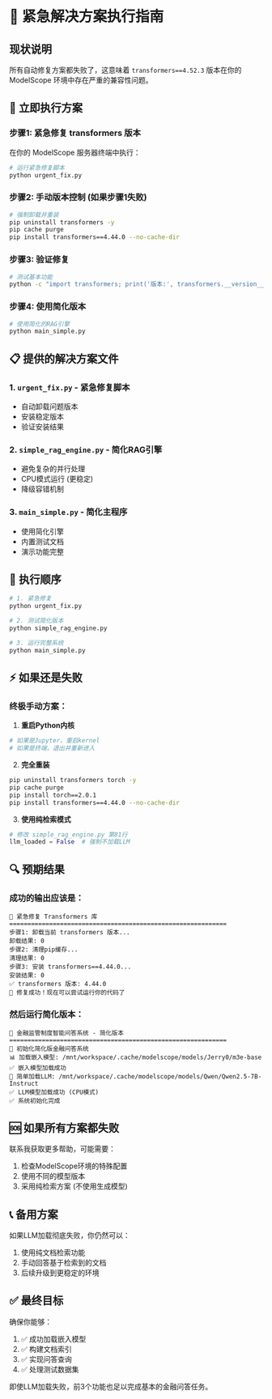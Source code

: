 # 🚨 紧急解决方案执行指南

## 现状说明
所有自动修复方案都失败了，这意味着 `transformers==4.52.3` 版本在你的 ModelScope 环境中存在严重的兼容性问题。

## 🔧 立即执行方案

### 步骤1: 紧急修复 transformers 版本

在你的 ModelScope 服务器终端中执行：

```bash
# 运行紧急修复脚本
python urgent_fix.py
```

### 步骤2: 手动版本控制 (如果步骤1失败)

```bash
# 强制卸载并重装
pip uninstall transformers -y
pip cache purge
pip install transformers==4.44.0 --no-cache-dir
```

### 步骤3: 验证修复

```bash
# 测试基本功能
python -c "import transformers; print('版本:', transformers.__version__)"
```

### 步骤4: 使用简化版本

```bash
# 使用简化的RAG引擎
python main_simple.py
```

## 📋 提供的解决方案文件

### 1. `urgent_fix.py` - 紧急修复脚本
- 自动卸载问题版本
- 安装稳定版本 
- 验证安装结果

### 2. `simple_rag_engine.py` - 简化RAG引擎
- 避免复杂的并行处理
- CPU模式运行 (更稳定)
- 降级容错机制

### 3. `main_simple.py` - 简化主程序
- 使用简化引擎
- 内置测试文档
- 演示功能完整

## 🎯 执行顺序

```bash
# 1. 紧急修复
python urgent_fix.py

# 2. 测试简化版本
python simple_rag_engine.py

# 3. 运行完整系统
python main_simple.py
```

## ⚡ 如果还是失败

### 终极手动方案：

1. **重启Python内核**
```bash
# 如果是Jupyter，重启kernel
# 如果是终端，退出并重新进入
```

2. **完全重装**
```bash
pip uninstall transformers torch -y
pip cache purge  
pip install torch==2.0.1
pip install transformers==4.44.0 --no-cache-dir
```

3. **使用纯检索模式**
```python
# 修改 simple_rag_engine.py 第81行
llm_loaded = False  # 强制不加载LLM
```

## 🔍 预期结果

### 成功的输出应该是：
```
🚨 紧急修复 Transformers 库
============================================================
步骤1: 卸载当前 transformers 版本...
卸载结果: 0
步骤2: 清理pip缓存...
清理结果: 0  
步骤3: 安装 transformers==4.44.0...
安装结果: 0
✅ transformers 版本: 4.44.0
🎉 修复成功！现在可以尝试运行你的代码了
```

### 然后运行简化版本：
```
🏦 金融监管制度智能问答系统 - 简化版本
============================================================
🚀 初始化简化版金融问答系统
📊 加载嵌入模型: /mnt/workspace/.cache/modelscope/models/Jerry0/m3e-base
✅ 嵌入模型加载成功
🤖 简单加载LLM: /mnt/workspace/.cache/modelscope/models/Qwen/Qwen2.5-7B-Instruct
✅ LLM模型加载成功 (CPU模式)
✅ 系统初始化完成
```

## 🆘 如果所有方案都失败

联系我获取更多帮助，可能需要：
1. 检查ModelScope环境的特殊配置
2. 使用不同的模型版本
3. 采用纯检索方案 (不使用生成模型)

## 📞 备用方案

如果LLM加载彻底失败，你仍然可以：
1. 使用纯文档检索功能
2. 手动回答基于检索到的文档
3. 后续升级到更稳定的环境

## ✅ 最终目标

确保你能够：
1. ✅ 成功加载嵌入模型
2. ✅ 构建文档索引  
3. ✅ 实现问答查询
4. ✅ 处理测试数据集

即使LLM加载失败，前3个功能也足以完成基本的金融问答任务。 